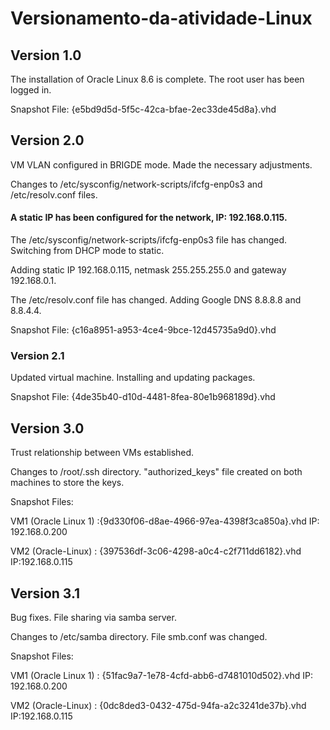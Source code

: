 # Versionamento-da-atividade-Linux

## Version 1.0

The installation of Oracle Linux 8.6 is complete. The root user has been logged in.

Snapshot File: {e5bd9d5d-5f5c-42ca-bfae-2ec33de45d8a}.vhd

## Version 2.0

VM VLAN configured in BRIGDE mode. Made the necessary adjustments. 

Changes to /etc/sysconfig/network-scripts/ifcfg-enp0s3 and /etc/resolv.conf files.

#### A static IP has been configured for the network, IP: 192.168.0.115. 

The /etc/sysconfig/network-scripts/ifcfg-enp0s3 file has changed. Switching from DHCP mode to static. 

Adding static IP 192.168.0.115, netmask 255.255.255.0 and gateway 192.168.0.1.

The /etc/resolv.conf file has changed. Adding Google DNS 8.8.8.8 and 8.8.4.4.

Snapshot File: {c16a8951-a953-4ce4-9bce-12d45735a9d0}.vhd

### Version 2.1

Updated virtual machine. Installing and updating packages.

Snapshot File: {4de35b40-d10d-4481-8fea-80e1b968189d}.vhd

## Version 3.0

Trust relationship between VMs established.

Changes to /root/.ssh directory. "authorized_keys" file created on both machines to store the keys.

Snapshot Files: 

VM1 (Oracle Linux 1) :{9d330f06-d8ae-4966-97ea-4398f3ca850a}.vhd  IP: 192.168.0.200

VM2 (Oracle-Linux) : {397536df-3c06-4298-a0c4-c2f711dd6182}.vhd   IP:192.168.0.115

## Version 3.1

Bug fixes. File sharing via samba server.

Changes to /etc/samba directory. File smb.conf was changed.

Snapshot Files:

VM1 (Oracle Linux 1) : {51fac9a7-1e78-4cfd-abb6-d7481010d502}.vhd    IP: 192.168.0.200

VM2 (Oracle-Linux) : {0dc8ded3-0432-475d-94fa-a2c3241de37b}.vhd   IP:192.168.0.115
